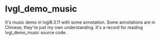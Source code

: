 # lvgl_demo_music
It's music demo in lvgl8.3.11 with some annotation.
Some annotations are in Chinese, they're just my own understanding.
It's a record for reading lvgl_demo_music source code.
